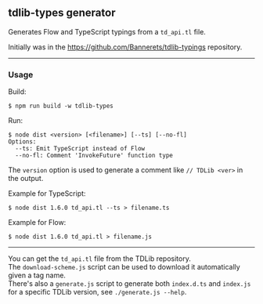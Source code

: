 ## tdlib-types generator

Generates Flow and TypeScript typings from a `td_api.tl` file.

Initially was in the https://github.com/Bannerets/tdlib-typings repository.

---

### Usage

Build:

```console
$ npm run build -w tdlib-types
```

Run:

```console
$ node dist <version> [<filename>] [--ts] [--no-fl]
Options:
  --ts: Emit TypeScript instead of Flow
  --no-fl: Comment 'InvokeFuture' function type
```

The `version` option is used to generate a comment like `// TDLib <ver>` in the output.

Example for TypeScript:

```console
$ node dist 1.6.0 td_api.tl --ts > filename.ts
```

Example for Flow:

```console
$ node dist 1.6.0 td_api.tl > filename.js
```

---

You can get the `td_api.tl` file from the TDLib repository.<br>
The `download-scheme.js` script can be used to download it automatically given a tag name.<br>
There's also a `generate.js` script to generate both `index.d.ts` and `index.js`
for a specific TDLib version, see `./generate.js --help`.
